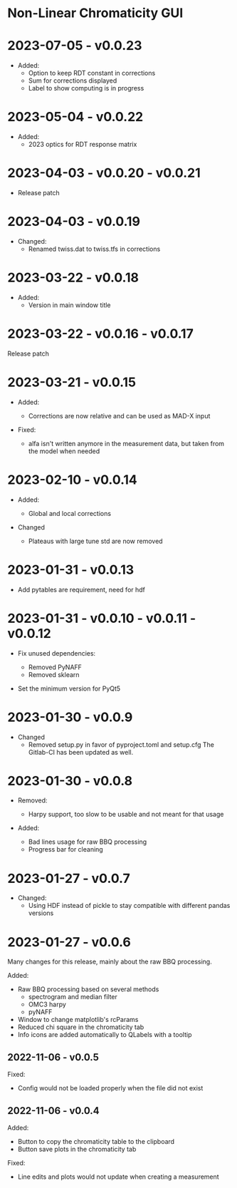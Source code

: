 # Non-Linear Chromaticity GUI

# 2023-07-05 - v0.0.23

* Added:
  * Option to keep RDT constant in corrections
  * Sum for corrections displayed
  * Label to show computing is in progress

# 2023-05-04 - v0.0.22

* Added:
  * 2023 optics for RDT response matrix

# 2023-04-03 - v0.0.20 - v0.0.21

* Release patch

# 2023-04-03 - v0.0.19

* Changed:
  * Renamed twiss.dat to twiss.tfs in corrections

# 2023-03-22 - v0.0.18

* Added:
  * Version in main window title

# 2023-03-22 - v0.0.16 - v0.0.17

Release patch

# 2023-03-21 - v0.0.15

* Added:
  * Corrections are now relative and can be used as MAD-X input

* Fixed:
  * alfa isn't written anymore in the measurement data, but taken from the
    model when needed

# 2023-02-10 - v0.0.14

* Added:
  * Global and local corrections

* Changed
  * Plateaus with large tune std are now removed

# 2023-01-31 - v0.0.13

* Add pytables are requirement, need for hdf

# 2023-01-31 - v0.0.10 - v0.0.11 - v0.0.12

* Fix unused dependencies:
  * Removed PyNAFF
  * Removed sklearn

* Set the minimum version for PyQt5

# 2023-01-30 - v0.0.9

* Changed
  * Removed setup.py in favor of pyproject.toml and setup.cfg
    The Gitlab-CI has been updated as well.

# 2023-01-30 - v0.0.8

* Removed:
  * Harpy support, too slow to be usable and not meant for that usage

* Added:
  * Bad lines usage for raw BBQ processing
  * Progress bar for cleaning

# 2023-01-27 - v0.0.7

* Changed:
  * Using HDF instead of pickle to stay compatible with different pandas
    versions

# 2023-01-27 - v0.0.6

Many changes for this release, mainly about the raw BBQ processing.

Added:
  * Raw BBQ processing based on several methods 
    * spectrogram and median filter
    * OMC3 harpy
    * pyNAFF
  * Window to change matplotlib's rcParams
  * Reduced chi square in the chromaticity tab
  * Info icons are added automatically to QLabels with a tooltip

## 2022-11-06 - v0.0.5

Fixed:
  * Config would not be loaded properly when the file did not exist

## 2022-11-06 - v0.0.4

Added:
  * Button to copy the chromaticity table to the clipboard
  * Button save plots in the chromaticity tab

Fixed:
  * Line edits and plots would not update when creating a measurement
